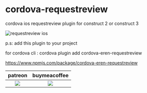 # cordova-requestreview
cordova ios requestreview plugin for construct 2 or construct 3

![requestreview ios](https://i.imgur.com/3NMRuTN.png)

p.s: 
add this plugin to your project

for cordova cli : cordova plugin add cordova-eren-requestreview

https://www.npmjs.com/package/cordova-eren-requestreview


<table>
<thead>
<tr>
<th>patreon</th>
<th>buymeacoffee</th>
</tr>
</thead>
<tbody>
<td style="text-align:center"><a href="https://www.patreon.com/oyun" target="_blank"><img src="https://i.imgur.com/T4hQeAV.png"></img></a></td>
<td style="text-align:center"><a href="https://buymeacoff.ee/eren" target="_blank"><img src="https://i.imgur.com/pjkMdHU.png"></img></a></td>
</tr>
</tbody>
</table>